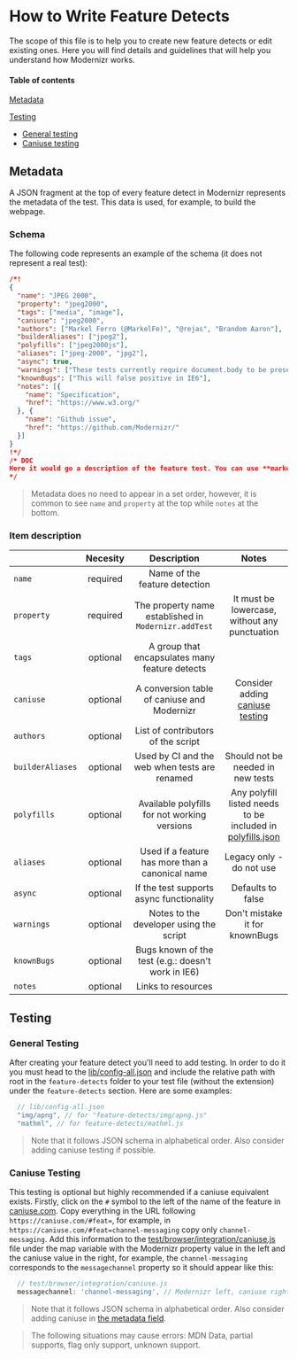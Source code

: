 # How to Write Feature Detects
The scope of this file is to help you to create new feature detects or edit existing ones. Here you will find details and guidelines that will help you understand how
Modernizr works.

#### Table of contents
[Metadata](#metadata)

[Testing](#testing)
* [General testing](#general-testing)
* [Caniuse testing](#caniuse-testing)

## Metadata
A JSON fragment at the top of every feature detect in Modernizr represents the metadata of the test. This data is used, for example, to build the webpage.
### Schema
The following code represents an example of the schema (it does not represent a real test):
```json
/*!
{
  "name": "JPEG 2000",
  "property": "jpeg2000",
  "tags": ["media", "image"],
  "caniuse": "jpeg2000",
  "authors": ["Markel Ferro (@MarkelFe)", "@rejas", "Brandom Aaron"],
  "builderAliases": ["jpeg2"],
  "polyfills": ["jpeg2000js"],
  "aliases": ["jpeg-2000", "jpg2"],
  "async": true,
  "warnings": ["These tests currently require document.body to be present"],
  "knownBugs": ["This will false positive in IE6"],
  "notes": [{
    "name": "Specification",
    "href": "https://www.w3.org/"
  }, {
    "name": "Github issue",
    "href": "https://github.com/Modernizr/"
  }]
}
!*/
/* DOC
Here it would go a description of the feature test. You can use **markdown** here :)
*/
```
> Metadata does no need to appear in a set order, however, it is common to see `name` and `property` at the top while `notes` at the bottom.

### Item description
|                  | Necesity |                      Description                     |                                       Notes                                      |
|------------------|:--------:|:----------------------------------------------------:|:--------------------------------------------------------------------------------:|
| `name`           | required |             Name of the feature detection            |                                                                                  |
| `property`       | required | The property name established in `Modernizr.addTest` |                   It must be lowercase, without any punctuation                  |
| `tags`           | optional |    A group that encapsulates many feature detects    |                                                                                  |
| `caniuse`        | optional |      A conversion table of caniuse and Modernizr     |                Consider adding [caniuse testing](#caniuse-testing)               |
| `authors`        | optional |          List of contributors of the script          |                                                                                  |
| `builderAliases` | optional |     Used by CI and the web when tests are renamed    |                         Should not be needed in new tests                        |
| `polyfills`      | optional |     Available polyfills for not working versions     | Any polyfill listed needs to be included in [polyfills.json](lib/polyfills.json) |
| `aliases`        | optional |   Used if a feature has more than a canonical name   |                             Legacy only - do not use                             |
| `async`          | optional |       If the test supports async functionality       |                                 Defaults to false                                |
| `warnings`       | optional |        Notes to the developer using the script       |                          Don't mistake it for knownBugs                          |
| `knownBugs`      | optional |  Bugs known of the test (e.g.: doesn't work in IE6)  |                                                                                  |
| `notes`          | optional |                  Links to resources                  |                                                                                  |

## Testing
### General Testing
After creating your feature detect you'll need to add testing. In order to do it you must head to the [lib/config-all.json](lib/config-all.json) and include the relative path with root in the `feature-detects` folder to your test file (without the extension) under the `feature-detects` section. Here are some examples:
```js
  // lib/config-all.json
  "img/apng", // for "feature-detects/img/apng.js"
  "mathml", // for feature-detects/mathml.js
```
> Note that it follows JSON schema in alphabetical order. Also consider adding caniuse testing if possible.

### Caniuse Testing
This testing is optional but highly recommended if a caniuse equivalent exists. Firstly, click on the `#` symbol to the left of the name of the feature in [caniuse.com](https://caniuse.com). Copy everything in the URL following `https://caniuse.com/#feat=`, for example, in `https://caniuse.com/#feat=channel-messaging` copy only `channel-messaging`. Add this information to the [test/browser/integration/caniuse.js](test/browser/integration/caniuse.js) file under the map variable with the Modernizr property value in the left and the caniuse value in the right, for example, the `channel-messaging` corresponds to the `messagechannel` property so it should appear like this:
```js
  // test/browser/integration/caniuse.js
  messagechannel: 'channel-messaging', // Modernizr left, caniuse right
```
> Note that it follows JSON schema in alphabetical order. Also consider adding caniuse in [the metadata field](#metadata).

> The following situations may cause errors: MDN Data, partial supports, flag only support, unknown support.
